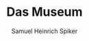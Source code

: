 ---
image: /assets/images/spiker/12b.jpg
thumb: /assets/images/spiker-thumbs/12b.jpg
author: Samuel Heinrich Spiker
artist: 
engraver: 
title: "Das Museum"
subtitle: 
tags:
  - Museum
layout: post
---